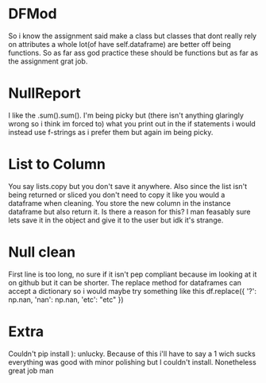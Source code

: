# DFMod

So i know the assignment said make a class but classes that dont really rely on attributes a whole lot(of have self.dataframe) are better
off being functions. So as far ass god practice these should be functions but as far as the assignment grat job.

# NullReport

I like the .sum().sum(). I'm being picky but (there isn't anything glaringly wrong so i think im forced to) what you print out in the if
statements i would instead use f-strings as i prefer them but again im being picky.

# List to Column

You say lists.copy but you don't save it anywhere. Also since the list isn't being returned or sliced you don't need to copy it like you would a dataframe
when cleaning. You store the new column in the instance dataframe but also return it. Is there a reason for this? I man feasably sure lets save it in the object
and give it to the user but idk it's strange.

# Null clean
 First line is too long, no sure if it isn't pep compliant because im looking at it on github but it can be shorter. The replace method for dataframes
 can accept a dictionary so i would maybe try something like this
     df.replace({
         '?': np.nan, 'nan': np.nan,
         'etc': "etc"
     })
 # Extra
 Couldn't pip install ): unlucky.
 Because of this i'll have to say a 1 wich sucks everything was good with minor polishing but I couldn't install.
 Nonetheless great job man
